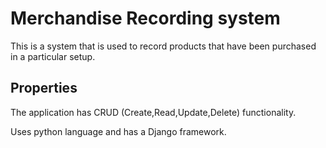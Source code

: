 <h1>Merchandise Recording system</h1>

This is a system that is used to record products that have been purchased in a particular setup.

<h2>Properties</h2>
The application has CRUD (Create,Read,Update,Delete) functionality.

Uses python language and has a Django framework.

